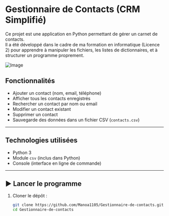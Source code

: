 # Gestionnaire de Contacts (CRM Simplifié)

Ce projet est une application en Python permettant de gérer un carnet de contacts.  
Il a été développé dans le cadre de ma formation en informatique (Licence 2) pour apprendre à manipuler les fichiers, les listes de dictionnaires, et à structurer un programme proprement.

![Image](https://github.com/user-attachments/assets/33e99c5d-5d15-4059-a8d1-e5a347b3e547)

## Fonctionnalités

- Ajouter un contact (nom, email, téléphone)
- Afficher tous les contacts enregistrés
- Rechercher un contact par nom ou email
- Modifier un contact existant
- Supprimer un contact
- Sauvegarde des données dans un fichier CSV (`contacts.csv`)

---

## Technologies utilisées

- Python 3
- Module `csv` (inclus dans Python)
- Console (interface en ligne de commande)

---

## ▶️ Lancer le programme

1. Cloner le dépôt :
   ```bash
   git clone https://github.com/Manoa1105/Gestionnaire-de-contacts.git
   cd Gestionnaire-de-contacts
